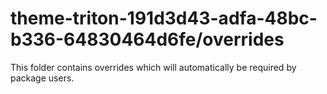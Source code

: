 # theme-triton-191d3d43-adfa-48bc-b336-64830464d6fe/overrides

This folder contains overrides which will automatically be required by package users.
